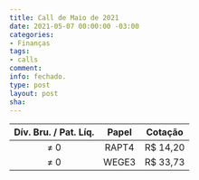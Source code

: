 ```yaml
---
title: Call de Maio de 2021
date: 2021-05-07 00:00:00 -03:00
categories:
- Finanças
tags:
- calls
comment: 
info: fechado.
type: post
layout: post
sha: 
---
```


| **Dív. Bru. / Pat. Líq.** | **Papel** | **Cotação** |
|:-------------------------:|:---------:|:-----------:|
| ≠ 0                       | RAPT4     | R$ 14,20     |
| ≠ 0                       | WEGE3     | R$ 33,73     |
